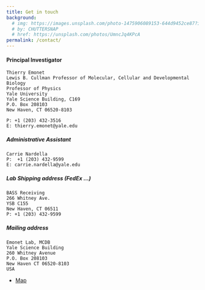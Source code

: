 ```yaml
---
title: Get in touch
background:
  # img: https://images.unsplash.com/photo-1475906089153-644d9452ce87?ixid=MnwxMjA3fDB8MHxwaG90by1wYWdlfHx8fGVufDB8fHx8&auto=format&fit=crop&w=1200&q=80
  # by: CHUTTERSNAP
  # href: https://unsplash.com/photos/UmncJq4KPcA
permalink: /contact/
---
```



#### Principal Investigator

```
Thierry Emonet
Lewis B. Cullman Professor of Molecular, Cellular and Developmental Biology
Professor of Physics
Yale University
Yale Science Building, C169
P.O. Box 208103
New Haven, CT 06520-8103

P: +1 (203) 432-3516
E: thierry.emonet@yale.edu
```


##### Administrative Assistant

```
Carrie Nardella
P:  +1 (203) 432-9599
E: carrie.nardella@yale.edu
```

##### Lab Shipping address (FedEx …)

```
BASS Receiving
266 Whitney Ave.
YSB C155
New Haven, CT 06511
P: +1 (203) 432-9599
```

##### Mailing address

```
Emonet Lab, MCDB
Yale Science Building
260 Whitney Avenue
P.O. Box 208103
New Haven CT 06520-8103
USA
```

- [Map](https://goo.gl/maps/gbs44v3CTAD2)
